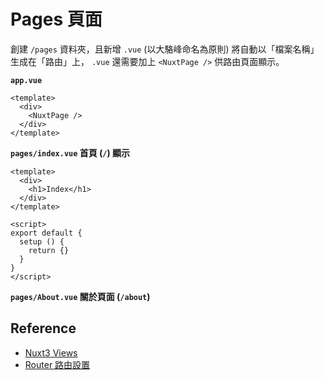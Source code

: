 # Pages 頁面

創建 `/pages` 資料夾，且新增 `.vue` (以大駱峰命名為原則) 將自動以「檔案名稱」生成在「路由」上， `.vue` 還需要加上 `<NuxtPage />` 供路由頁面顯示。

**`app.vue`**

```vue {3}
<template>
  <div>
    <NuxtPage />
  </div>
</template>
```

**`pages/index.vue` 首頁 (`/`) 顯示**

```vue
<template>
  <div>
    <h1>Index</h1>
  </div>
</template>

<script>
export default {
  setup () {
    return {}
  }
}
</script>
```

**`pages/About.vue` 關於頁面 (`/about`)**


## Reference
- [Nuxt3 Views](https://nuxt.com/docs/getting-started/views)
- [Router 路由設置](/nuxt3/router)